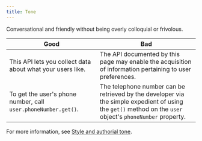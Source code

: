 ```yaml
---
title: Tone
---
```


Conversational and friendly without being overly colloquial or frivolous.

Good | Bad
-----|-----
This API lets you collect data about what your users like. | The API documented by this page may enable the acquisition of information pertaining to user preferences.
To get the user's phone number, call `user.phoneNumber.get()`. | The telephone number can be retrieved by the developer via the simple expedient of using the `get()` method on the `user` object's `phoneNumber` property.

For more information, see [Style and authorial tone](https://developers.google.com/style/tone).